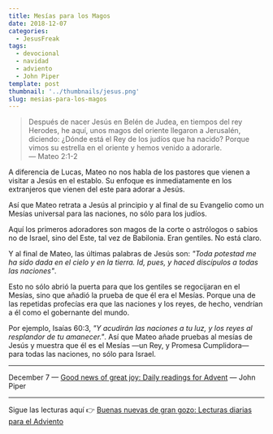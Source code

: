 ```yaml
---
title: Mesías para los Magos
date: 2018-12-07
categories:
  - JesusFreak
tags:
  - devocional
  - navidad
  - adviento
  - John Piper
template: post
thumbnail: '../thumbnails/jesus.png'
slug: mesias-para-los-magos
---
```


> Después de nacer Jesús en Belén de Judea, en tiempos del rey Herodes, he aquí, unos magos del oriente llegaron a Jerusalén, diciendo: ¿Dónde está el Rey de los judíos que ha nacido? Porque vimos su estrella en el oriente y hemos venido a adorarle.<br>
> — Mateo 2:1-2

A diferencia de Lucas, Mateo no nos habla de los pastores que vienen a visitar a Jesús en el establo. Su enfoque es inmediatamente en los extranjeros que vienen del este para adorar a Jesús.

Así que Mateo retrata a Jesús al principio y al final de su Evangelio como un Mesías universal para las naciones, no sólo para los judíos.

Aquí los primeros adoradores son magos de la corte o astrólogos o sabios no de Israel, sino del Este, tal vez de Babilonia. Eran gentiles. No está claro.

Y al final de Mateo, las últimas palabras de Jesús son: _"Toda potestad me ha sido dada en el cielo y en la tierra. Id, pues, y haced discípulos a todas las naciones"_.

Esto no sólo abrió la puerta para que los gentiles se regocijaran en el Mesías, sino que añadió la prueba de que él era el Mesías. Porque una de las repetidas profecías era que las naciones y los reyes, de hecho, vendrían a él como el gobernante del mundo.

Por ejemplo, Isaías 60:3, _"Y acudirán las naciones a tu luz, y los reyes al resplandor de tu amanecer."_. Así que Mateo añade pruebas al mesías de Jesús y muestra que él es el Mesías —un Rey, y Promesa Cumplidora— para todas las naciones, no sólo para Israel.

---

December 7 — [Good news of great joy: Daily readings for Advent](https://www.desiringgod.org/books/good-news-of-great-joy) — John Piper

---

Sigue las lecturas aquí 👉 [Buenas nuevas de gran gozo: Lecturas diarias para el Adviento](/buenas-nuevas-de-gran-gozo-lecturas-diarias-para-adviento)